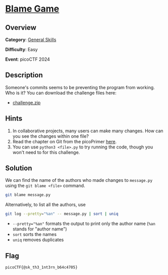 # [Blame Game](https://play.picoctf.org/practice/challenge/405)

## Overview

**Category**: [General Skills](../)

**Difficulty**: Easy

**Event**: picoCTF 2024

## Description

Someone's commits seems to be preventing the program from working. Who is it?
You can download the challenge files here:
- [challenge.zip](https://artifacts.picoctf.net/c_titan/72/challenge.zip)

## Hints

1. In collaborative projects, many users can make many changes. How can you see the changes within one file?
2. Read the chapter on Git from the picoPrimer [here](https://primer.picoctf.org/#_git_version_control).
3. You can use `python3 <file>.py` to try running the code, though you won't need to for this challenge.

## Solution

We can find the name of the authors who made changes to `message.py` using the `git blame <file>` command.

```sh
git blame message.py
```

Alternatively, to list all the authors, use 

```sh
git log --pretty="%an" -- message.py | sort | uniq
```

- `--pretty="%an"` formats the output to print only the author name (`%an` stands for "author name")
- `sort` sorts the names
- `uniq` removes duplicates

## Flag

`picoCTF{@sk_th3_1nt3rn_b64c4705}`
